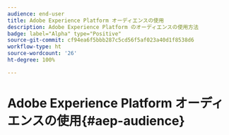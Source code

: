 ```yaml
---
audience: end-user
title: Adobe Experience Platform オーディエンスの使用
description: Adobe Experience Platform のオーディエンスの使用方法
badge: label="Alpha" type="Positive"
source-git-commit: cf94ea6f5bbb287c5cd56f5af023a40d1f8538d6
workflow-type: ht
source-wordcount: '26'
ht-degree: 100%

---
```


# Adobe Experience Platform オーディエンスの使用{#aep-audience}
